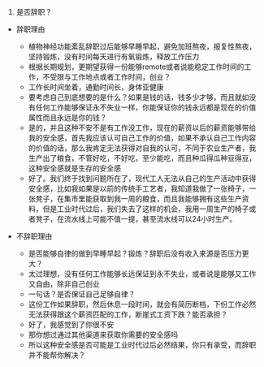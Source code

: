 1. 是否辞职？
  - 辞职理由
    - 植物神经功能紊乱辞职过后能够早睡早起，避免加班熬夜，报复性熬夜，坚持锻炼，没有时间每天进行有氧锻炼，释放工作压力
    - 根据长期规划，更期望获得一份能够remote或者说能稳定工作时间的工作，不受限与工作地点或者工作时间，创业？
    - 工作长时间坐着，通勤时间长，身体亚健康
    - 要考虑自己到底想要的是什么？如果是钱的话，钱多少才够，而且就如没有任何工作能够保证永不失业一样，你能保证你的钱永远都是现在的价值属性而且永远是你的钱？
    - 是的，并且这种不安不是有工作没工作，现在的薪资以后的薪资能够带给我的安全感，首先我应该认可自己工作的价值，如果不承认自己工作内容的价值的话，那么我肯定无法获得对自我的认可，不同于农业生产者，我生产出了粮食，不管好吃，不好吃，至少能吃，而且种瓜得瓜种豆得豆，这种安全感就是生存的安全感
    - 好了。我们终于找到问题所在了，现代工人无法从自己的生产活动中获得安全感，比如我如果是以前的传统手工艺者，我知道我做了一张椅子，一张凳子，在集市里能获取到我一周的粮食，而且我能够拥有这些生产资料，但是工业时代过后，我们失去了这样的机会，我用一周生产的椅子或者凳子，在流水线上可能不值一提，甚至流水线可以24小时生产。
  
  - 不辞职理由
    - 是否能够自律的做到早睡早起？锻炼？辞职后没有收入来源是否压力更大？
    - 太过理想，没有任何工作能够长远保证到永不失业，或者说是能够又工作又自由，除非自己创业
    - 一句话？是否保证自己足够自律？
    - 这份工作如果辞职，然后休息一段时间，就会有简历断档，下份工作必然无法获得跟这个薪资匹配的工作，断崖式工资下跌？能否承担？
    - 好了，我感觉到了你很不安
    - 那你想过通过其他渠道来获取你需要的安全感吗
    - 所以这种安全感是否可能是工业时代过后必然结果，你只有承受，而辞职并不能帮你解决？
